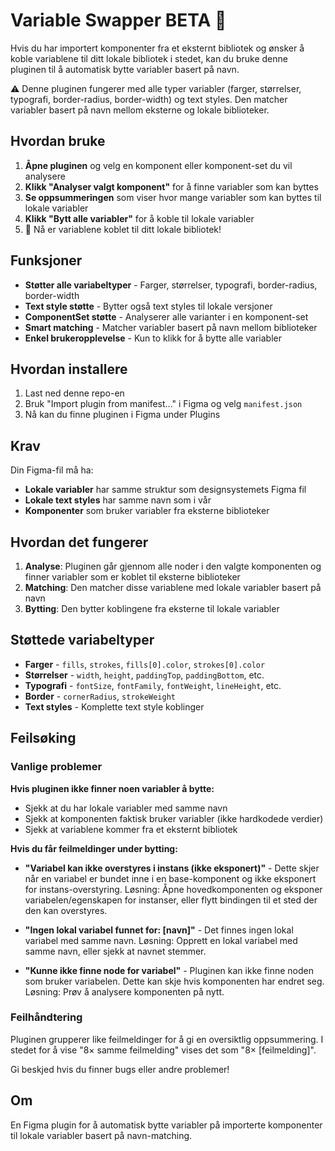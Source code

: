 # Variable Swapper BETA 🔄

Hvis du har importert komponenter fra et eksternt bibliotek og ønsker å koble variablene til ditt lokale bibliotek i stedet, kan du bruke denne pluginen til å automatisk bytte variabler basert på navn.

⚠️ Denne pluginen fungerer med alle typer variabler (farger, størrelser, typografi, border-radius, border-width) og text styles. Den matcher variabler basert på navn mellom eksterne og lokale biblioteker.

## Hvordan bruke

1. **Åpne pluginen** og velg en komponent eller komponent-set du vil analysere
2. **Klikk "Analyser valgt komponent"** for å finne variabler som kan byttes
3. **Se oppsummeringen** som viser hvor mange variabler som kan byttes til lokale variabler
4. **Klikk "Bytt alle variabler"** for å koble til lokale variabler
5. 🎉 Nå er variablene koblet til ditt lokale bibliotek!

## Funksjoner

* **Støtter alle variabeltyper** - Farger, størrelser, typografi, border-radius, border-width
* **Text style støtte** - Bytter også text styles til lokale versjoner
* **ComponentSet støtte** - Analyserer alle varianter i en komponent-set
* **Smart matching** - Matcher variabler basert på navn mellom biblioteker
* **Enkel brukeropplevelse** - Kun to klikk for å bytte alle variabler

## Hvordan installere

1. Last ned denne repo-en
2. Bruk "Import plugin from manifest..." i Figma og velg `manifest.json`
3. Nå kan du finne pluginen i Figma under Plugins

## Krav

Din Figma-fil må ha:

* **Lokale variabler** har samme struktur som designsystemets Figma fil
* **Lokale text styles** har samme navn som i vår
* **Komponenter** som bruker variabler fra eksterne biblioteker

## Hvordan det fungerer

1. **Analyse**: Pluginen går gjennom alle noder i den valgte komponenten og finner variabler som er koblet til eksterne biblioteker
2. **Matching**: Den matcher disse variablene med lokale variabler basert på navn
3. **Bytting**: Den bytter koblingene fra eksterne til lokale variabler

## Støttede variabeltyper

* **Farger** - `fills`, `strokes`, `fills[0].color`, `strokes[0].color`
* **Størrelser** - `width`, `height`, `paddingTop`, `paddingBottom`, etc.
* **Typografi** - `fontSize`, `fontFamily`, `fontWeight`, `lineHeight`, etc.
* **Border** - `cornerRadius`, `strokeWeight`
* **Text styles** - Komplette text style koblinger

## Feilsøking

### Vanlige problemer

**Hvis pluginen ikke finner noen variabler å bytte:**
* Sjekk at du har lokale variabler med samme navn
* Sjekk at komponenten faktisk bruker variabler (ikke hardkodede verdier)
* Sjekk at variablene kommer fra et eksternt bibliotek

**Hvis du får feilmeldinger under bytting:**

* **"Variabel kan ikke overstyres i instans (ikke eksponert)"** - Dette skjer når en variabel er bundet inne i en base-komponent og ikke eksponert for instans-overstyring. Løsning: Åpne hovedkomponenten og eksponer variabelen/egenskapen for instanser, eller flytt bindingen til et sted der den kan overstyres.

* **"Ingen lokal variabel funnet for: [navn]"** - Det finnes ingen lokal variabel med samme navn. Løsning: Opprett en lokal variabel med samme navn, eller sjekk at navnet stemmer.

* **"Kunne ikke finne node for variabel"** - Pluginen kan ikke finne noden som bruker variabelen. Dette kan skje hvis komponenten har endret seg. Løsning: Prøv å analysere komponenten på nytt.

### Feilhåndtering

Pluginen grupperer like feilmeldinger for å gi en oversiktlig oppsummering. I stedet for å vise "8× samme feilmelding" vises det som "8× [feilmelding]".

Gi beskjed hvis du finner bugs eller andre problemer!

## Om

En Figma plugin for å automatisk bytte variabler på importerte komponenter til lokale variabler basert på navn-matching.